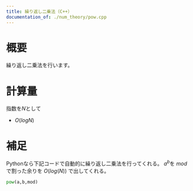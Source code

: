 ```yaml
---
title: 繰り返し二乗法（C++）
documentation_of: ./num_theory/pow.cpp
---
```


# 概要
繰り返し二乗法を行います。


# 計算量
指数を$N$として
- $O(logN)$

# 補足
Pythonなら下記コードで自動的に繰り返し二乗法を行ってくれる。
$a^b$を $mod$ で割った余りを $O(log(N))$ で出してくれる。

```Python:pow.py
pow(a,b,mod)
```
